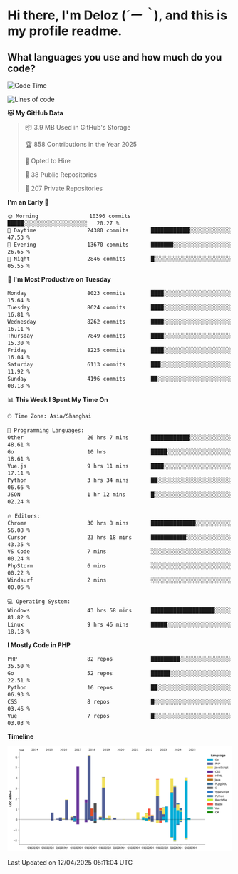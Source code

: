 # **Hi there, I'm Deloz (*´ー｀*), and this is my profile readme.**

## **What languages you use and how much do you code?**

<!--START_SECTION:waka-->
![Code Time](http://img.shields.io/badge/Code%20Time-6%2C121%20hrs%2041%20mins-blue)

![Lines of code](https://img.shields.io/badge/From%20Hello%20World%20I%27ve%20Written-48.8%20million%20lines%20of%20code-blue)

**🐱 My GitHub Data** 

> 📦 3.9 MB Used in GitHub's Storage 
 > 
> 🏆 858 Contributions in the Year 2025
 > 
> 💼 Opted to Hire
 > 
> 📜 38 Public Repositories 
 > 
> 🔑 207 Private Repositories 
 > 
**I'm an Early 🐤** 

```text
🌞 Morning                10396 commits       █████░░░░░░░░░░░░░░░░░░░░   20.27 % 
🌆 Daytime                24380 commits       ████████████░░░░░░░░░░░░░   47.53 % 
🌃 Evening                13670 commits       ███████░░░░░░░░░░░░░░░░░░   26.65 % 
🌙 Night                  2846 commits        █░░░░░░░░░░░░░░░░░░░░░░░░   05.55 % 
```
📅 **I'm Most Productive on Tuesday** 

```text
Monday                   8023 commits        ████░░░░░░░░░░░░░░░░░░░░░   15.64 % 
Tuesday                  8624 commits        ████░░░░░░░░░░░░░░░░░░░░░   16.81 % 
Wednesday                8262 commits        ████░░░░░░░░░░░░░░░░░░░░░   16.11 % 
Thursday                 7849 commits        ████░░░░░░░░░░░░░░░░░░░░░   15.30 % 
Friday                   8225 commits        ████░░░░░░░░░░░░░░░░░░░░░   16.04 % 
Saturday                 6113 commits        ███░░░░░░░░░░░░░░░░░░░░░░   11.92 % 
Sunday                   4196 commits        ██░░░░░░░░░░░░░░░░░░░░░░░   08.18 % 
```


📊 **This Week I Spent My Time On** 

```text
🕑︎ Time Zone: Asia/Shanghai

💬 Programming Languages: 
Other                    26 hrs 7 mins       ████████████░░░░░░░░░░░░░   48.61 % 
Go                       10 hrs              █████░░░░░░░░░░░░░░░░░░░░   18.61 % 
Vue.js                   9 hrs 11 mins       ████░░░░░░░░░░░░░░░░░░░░░   17.11 % 
Python                   3 hrs 34 mins       ██░░░░░░░░░░░░░░░░░░░░░░░   06.66 % 
JSON                     1 hr 12 mins        █░░░░░░░░░░░░░░░░░░░░░░░░   02.24 % 

🔥 Editors: 
Chrome                   30 hrs 8 mins       ██████████████░░░░░░░░░░░   56.08 % 
Cursor                   23 hrs 18 mins      ███████████░░░░░░░░░░░░░░   43.35 % 
VS Code                  7 mins              ░░░░░░░░░░░░░░░░░░░░░░░░░   00.24 % 
PhpStorm                 6 mins              ░░░░░░░░░░░░░░░░░░░░░░░░░   00.22 % 
Windsurf                 2 mins              ░░░░░░░░░░░░░░░░░░░░░░░░░   00.06 % 

💻 Operating System: 
Windows                  43 hrs 58 mins      ████████████████████░░░░░   81.82 % 
Linux                    9 hrs 46 mins       █████░░░░░░░░░░░░░░░░░░░░   18.18 % 
```

**I Mostly Code in PHP** 

```text
PHP                      82 repos            █████████░░░░░░░░░░░░░░░░   35.50 % 
Go                       52 repos            ██████░░░░░░░░░░░░░░░░░░░   22.51 % 
Python                   16 repos            ██░░░░░░░░░░░░░░░░░░░░░░░   06.93 % 
CSS                      8 repos             █░░░░░░░░░░░░░░░░░░░░░░░░   03.46 % 
Vue                      7 repos             █░░░░░░░░░░░░░░░░░░░░░░░░   03.03 % 
```



**Timeline**

![Lines of Code chart](https://raw.githubusercontent.com/deloz/deloz/main/assets/bar_graph.png)


 Last Updated on 12/04/2025 05:11:04 UTC
<!--END_SECTION:waka-->
